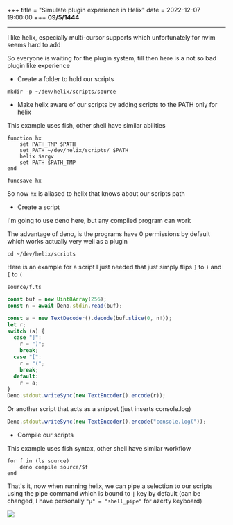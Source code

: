 
+++
title = "Simulate plugin experience in Helix"
date = 2022-12-07 19:00:00
+++
**09/5/1444**

---

I like helix, especially multi-cursor supports which unfortunately for nvim seems hard to add

So everyone is waiting for the plugin system, till then here is a not so bad plugin like experience

- Create a folder to hold our scripts

`mkdir -p ~/dev/helix/scripts/source`

- Make helix aware of our scripts by adding scripts to the PATH only for helix

This example uses fish, other shell have similar abilities

```fish
function hx
    set PATH_TMP $PATH
    set PATH ~/dev/helix/scripts/ $PATH
    helix $argv
    set PATH $PATH_TMP
end

funcsave hx
```

So now `hx` is aliased to helix that knows about our scripts path

- Create a script

I'm going to use deno here, but any compiled program can work

The advantage of deno, is the programs have 0 permissions by default which works actually very well as a plugin

`cd ~/dev/helix/scripts`

Here is an example for a script I just needed that just simply flips `]` to `)` and `[` to `(`

`source/f.ts`

```ts
const buf = new Uint8Array(256);
const n = await Deno.stdin.read(buf);

const a = new TextDecoder().decode(buf.slice(0, n!));
let r;
switch (a) {
  case "]":
    r = ")";
    break;
  case "[":
    r = "(";
    break;
  default:
    r = a;
}
Deno.stdout.writeSync(new TextEncoder().encode(r));
```

Or another script that acts as a snippet (just inserts console.log)

```ts  
Deno.stdout.writeSync(new TextEncoder().encode("console.log("));
```

- Compile our scripts

This example uses fish syntax, other shell have similar workflow

```fish
for f in (ls source)
    deno compile source/$f
end
```

That's it, now when running helix, we can pipe a selection to our scripts using the pipe command 
which is bound to `|` key by default (can be changed, I have personally `"µ" = "shell_pipe"` for azerty keyboard)

<img src="https://cdn.discordapp.com/attachments/983096812456017934/1050122920594255882/qqqq.gif"/>
